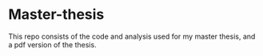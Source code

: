 # Master-thesis

This repo consists of the code and analysis used for my master thesis, and a pdf version of the thesis.
